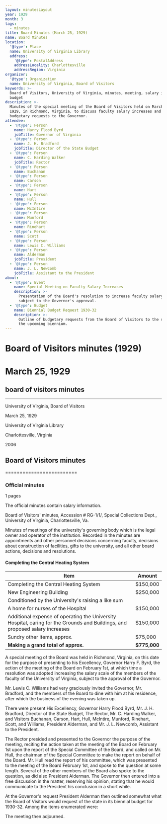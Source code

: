 ```yaml
---
layout: minutesLayout
year: 1929
month: 3
tags:
  - minutes
title: Board Minutes (March 25, 1929)
name: Board Minutes
location:
  '@type': Place
  name: University of Virginia Library
  address:
    '@type': PostalAddress
    addressLocality: Charlottesville
    addressRegion: Virginia
organizer:
  '@type': Organization
  name: University of Virginia, Board of Visitors
keywords: >-
  Board of Visitors, University of Virginia, minutes, meeting, salary increase,
  budget
description: >-
  Minutes of the special meeting of the Board of Visitors held on March 25,
  1929, in Richmond, Virginia, to discuss faculty salary increases and present
  budgetary requests to the Governor.
attendee:
  - '@type': Person
    name: Harry Flood Byrd
    jobTitle: Governor of Virginia
  - '@type': Person
    name: J. H. Bradford
    jobTitle: Director of the State Budget
  - '@type': Person
    name: C. Harding Walker
    jobTitle: Rector
  - '@type': Person
    name: Buchanan
  - '@type': Person
    name: Carson
  - '@type': Person
    name: Hart
  - '@type': Person
    name: Hull
  - '@type': Person
    name: McIntire
  - '@type': Person
    name: Munford
  - '@type': Person
    name: Rinehart
  - '@type': Person
    name: Scott
  - '@type': Person
    name: Lewis C. Williams
  - '@type': Person
    name: Alderman
    jobTitle: President
  - '@type': Person
    name: J. L. Newcomb
    jobTitle: Assistant to the President
about:
  - '@type': Event
    name: Special Meeting on Faculty Salary Increases
    description: >-
      Presentation of the Board's resolution to increase faculty salary scales
      subject to the Governor's approval.
  - '@type': Budget
    name: Biennial Budget Request 1930-32
    description: >-
      Outline of budgetary requests from the Board of Visitors to the state for
      the upcoming biennium.
---
```


<!-- altadded -->
<!-- altadded -->

<!-- llmmeta -->



<!-- llmformatted -->

# Board of Visitors minutes (1929)

# March 25, 1929

## board of visitors minutes

***

University of Virginia, Board of Visitors

March 25, 1929

University of Virginia Library

Charlottesville, Virginia

2006

## Board of Visitors minutes

\=========================

### Official minutes

1 pages

The official minutes contain salary information.

Board of Visitors' minutes, Accession # RG-1/1/, Special Collections Dept., University of Virginia, Charlottesville, Va.

Minutes of meetings of the university's governing body which is the legal owner and operator of the institution. Recorded in the minutes are appointments and other personnel decisions concerning faculty, decisions about construction of facilities, gifts to the university, and all other board actions, decisions and resolutions.

#### Completing the Central Heating System

| Item                                     | Amount      |
|------------------------------------------|-------------|
| Completing the Central Heating System    | $150,000    |
| New Engineering Building                 | $250,000    |
| Conditioned by the University's raising a like sum | |
| A home for nurses of the Hospital       | $150,000    |
| Additional expense of operating the University Hospital, caring for the Grounds and Buildings, and proposed salary increases | $150,000    |
| Sundry other items, approx.             | $75,000     |
| **Making a grand total of approx.**     | **$775,000** |

A special meeting of the Board was held in Richmond, Virginia, on this date for the purpose of presenting to his Excellency, Governor Harry F. Byrd, the action of the meeting of the Board on February 1st, at which time a resolution was adopted increasing the salary scale of the members of the faculty of the University of Virginia, subject to the approval of the Governor.

Mr. Lewis C. Williams had very graciously invited the Governor, Mr. Bradford, and the members of the Board to dine with him at his residence, after which the business of the evening was taken up.

There were present His Excellency, Governor Harry Flood Byrd, Mr. J. H. Bradford, Director of the State Budget, The Rector, Mr. C. Harding Walker, and Visitors Buchanan, Carson, Hart, Hull, McIntire, Munford, Rinehart, Scott, and Williams, President Alderman, and Mr. J. L. Newcomb, Assistant to the President.

The Rector presided and presented to the Governor the purpose of the meeting, reciting the action taken at the meeting of the Board on February 1st upon the report of the Special Committee of the Board, and called on Mr. Hull, the chairman of the Special Committee to make the report on behalf of the Board. Mr. Hull read the report of his committee, which was presented to the meeting of the Board February 1st, and spoke to the question at some length. Several of the other members of the Board also spoke to the question, as did also President Alderman. The Governor then entered into a free discussion in the matter, reserving his opinion, stating that he would communicate to the President his conclusion in a short while.

At the Governor's request President Alderman then outlined somewhat what the Board of Visitors would request of the state in its biennial budget for 1930-32. Among the items enumerated were:

The meeting then adjourned.
